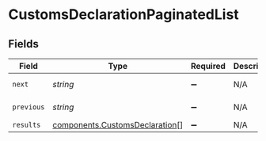 # CustomsDeclarationPaginatedList


## Fields

| Field                                                                            | Type                                                                             | Required                                                                         | Description                                                                      | Example                                                                          |
| -------------------------------------------------------------------------------- | -------------------------------------------------------------------------------- | -------------------------------------------------------------------------------- | -------------------------------------------------------------------------------- | -------------------------------------------------------------------------------- |
| `next`                                                                           | *string*                                                                         | :heavy_minus_sign:                                                               | N/A                                                                              | baseurl?page=3&results=10                                                        |
| `previous`                                                                       | *string*                                                                         | :heavy_minus_sign:                                                               | N/A                                                                              | baseurl?page=1&results=10                                                        |
| `results`                                                                        | [components.CustomsDeclaration](../../models/components/customsdeclaration.md)[] | :heavy_minus_sign:                                                               | N/A                                                                              |                                                                                  |